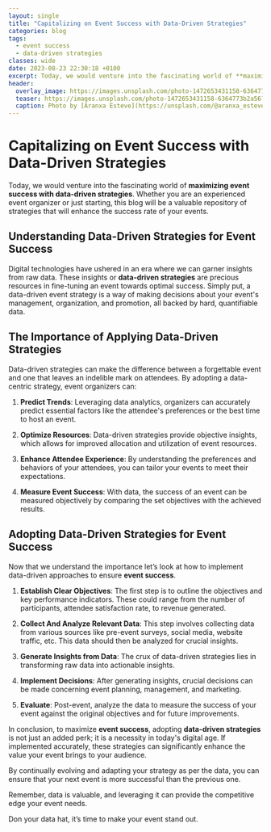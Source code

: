```yaml
---
layout: single
title: "Capitalizing on Event Success with Data-Driven Strategies"
categories: blog
tags:
  - event success
  - data-driven strategies
classes: wide
date: 2023-08-23 22:30:18 +0100
excerpt: Today, we would venture into the fascinating world of **maximizing event success with data-driven strategies.
header:
  overlay_image: https://images.unsplash.com/photo-1472653431158-6364773b2a56?crop=entropy&cs=tinysrgb&fit=max&fm=jpg&ixid=M3w0Nzk0ODB8MHwxfHNlYXJjaHw3fHxldmVudCUyMHN1Y2Nlc3MlMkMlMjBkYXRhLWRyaXZlbiUyMHN0cmF0ZWdpZXN8ZW58MHwwfHx8MTY5MjgyNjIxOXww&ixlib=rb-4.0.3&q=80&w=1080
  teaser: https://images.unsplash.com/photo-1472653431158-6364773b2a56?crop=entropy&cs=tinysrgb&fit=max&fm=jpg&ixid=M3w0Nzk0ODB8MHwxfHNlYXJjaHw3fHxldmVudCUyMHN1Y2Nlc3MlMkMlMjBkYXRhLWRyaXZlbiUyMHN0cmF0ZWdpZXN8ZW58MHwwfHx8MTY5MjgyNjIxOXww&ixlib=rb-4.0.3&q=80&w=400
  caption: Photo by [Aranxa Esteve](https://unsplash.com/@aranxa_esteve?utm_source=peoplecounter&utm_medium=referral) on [Unsplash](https://unsplash.com/?utm_source=peoplecounter&utm_medium=referral)
---
```


# Capitalizing on Event Success with Data-Driven Strategies

Today, we would venture into the fascinating world of **maximizing event success with data-driven strategies**. Whether you are an experienced event organizer or just starting, this blog will be a valuable repository of strategies that will enhance the success rate of your events.

## Understanding Data-Driven Strategies for Event Success

Digital technologies have ushered in an era where we can garner insights from raw data. These insights or **data-driven strategies** are precious resources in fine-tuning an event towards optimal success. Simply put, a data-driven event strategy is a way of making decisions about your event's management, organization, and promotion, all backed by hard, quantifiable data.

## The Importance of Applying Data-Driven Strategies

Data-driven strategies can make the difference between a forgettable event and one that leaves an indelible mark on attendees. By adopting a data-centric strategy, event organizers can:

1. **Predict Trends**: Leveraging data analytics, organizers can accurately predict essential factors like the attendee's preferences or the best time to host an event.

2. **Optimize Resources**: Data-driven strategies provide objective insights, which allows for improved allocation and utilization of event resources.

3. **Enhance Attendee Experience**: By understanding the preferences and behaviors of your attendees, you can tailor your events to meet their expectations.

4. **Measure Event Success**: With data, the success of an event can be measured objectively by comparing the set objectives with the achieved results.

## Adopting Data-Driven Strategies for Event Success

Now that we understand the importance let’s look at how to implement data-driven approaches to ensure **event success**.

1. **Establish Clear Objectives**: The first step is to outline the objectives and key performance indicators. These could range from the number of participants, attendee satisfaction rate, to revenue generated.

2. **Collect And Analyze Relevant Data**: This step involves collecting data from various sources like pre-event surveys, social media, website traffic, etc. This data should then be analyzed for crucial insights.

3. **Generate Insights from Data**: The crux of data-driven strategies lies in transforming raw data into actionable insights.

4. **Implement Decisions**: After generating insights, crucial decisions can be made concerning event planning, management, and marketing.

5. **Evaluate**: Post-event, analyze the data to measure the success of your event against the original objectives and for future improvements.

In conclusion, to maximize **event success**, adopting **data-driven strategies** is not just an added perk; it is a necessity in today's digital age. If implemented accurately, these strategies can significantly enhance the value your event brings to your audience.

By continually evolving and adapting your strategy as per the data, you can ensure that your next event is more successful than the previous one.

Remember, data is valuable, and leveraging it can provide the competitive edge your event needs.

Don your data hat, it’s time to make your event stand out.
